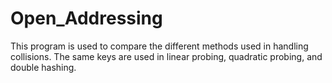 # Open_Addressing
This program is used to compare the different methods used in handling collisions.  The same keys are used in linear probing, quadratic probing, and double hashing.
